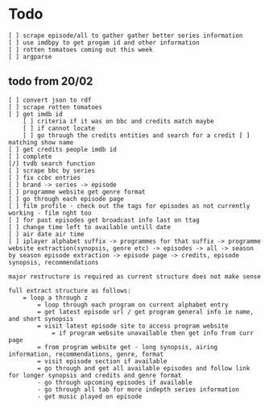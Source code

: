 # Todo

    [ ] scrape episode/all to gather gather better series information
    [ ] use imdbpy to get progam id and other information
    [ ] rotten tomatoes coming out this week
    [ ] argparse

## todo from 20/02

    [ ] convert json to rdf
    [ ] scrape rotten tomatoes
    [ ] get imdb id
        [ ] criteria if it was on bbc and credits match maybe
        [ ] if cannot locate
        [ ] go through the credits entities and search for a credit [ ] matching show name
    [ ] get credits people imdb id
    [ ] complete
    [/] tvdb search function
    [ ] scrape bbc by series
    [ ] fix ccbc entries
    [ ] brand -> series -> episode
    [ ] programme website get genre format
    [ ] go through each episode page
    [ ] film profile - check out the tags for episodes as not currently working - film nght too
    [ ] for past episodes get broadcast info last on ttag
    [ ] change time left to available untill date
    [ ] air date air time
    [ ] iplayer alphabet suffix -> programmes for that suffix -> programme website extraction(synopsis, genre etc) -> episodes -> all -> season by season episode extraction -> episode page -> credits, episode synopsis, recommendations

    major restructure is required as current structure does not make sense

    full extract structure as follows:
        = loop a through z
            = loop through each program on current alphabet entry
            = get latest episode url / get program general info ie name, and short synopsis
            = visit latest episode site to access program website
                = if program website unavailable then get info from curr page
            = from program website get - long synopsis, airing information, recommendations, genre, format
            = visit episode section if available
            = go through and get all available episodes and follow link for longer synopsis and credits and genre format
            - go through upcoming episodes if available
            - go through all tab for more indepth series information
            - get music played on episode
